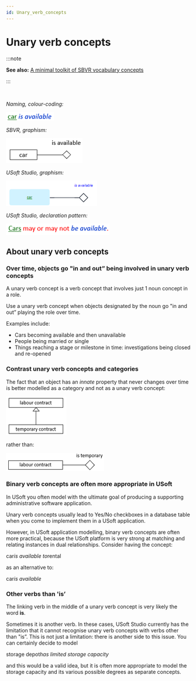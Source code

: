```yaml
---
id: Unary_verb_concepts
---
```


# Unary verb concepts


:::note

**See also:** [A minimal toolkit of SBVR vocabulary concepts](/docs/Business_rules/Vocabulary_concepts/A_minimal_toolkit_of_SBVR_vocabulary_concepts.md)

:::

 

*Naming, colour-coding:*

![](./assets/37ad7661-19f7-4391-b1b1-dadca3e14957.png)

*SBVR, graphism:*

![](./assets/d0f5d0f7-6a44-442f-a7b6-6ac378d1ad42.png)

*USoft Studio, graphism:*

![](./assets/1c280f8e-206e-4ba5-a5c1-3bd95c0413f1.png)

*USoft Studio, declaration pattern:*

![](./assets/b45b8030-712f-47f1-b679-a72aa00d3cd5.png)

## About unary verb concepts

### Over time, objects go "in and out” being involved in unary verb concepts

A unary verb concept is a verb concept that involves just 1 noun concept in a role.

Use a unary verb concept when objects designated by the noun go "in and out” playing the role over time.

Examples include:

- Cars becoming available and then unavailable
- People being married or single
- Things reaching a stage or milestone in time: investigations being closed and re-opened

### Contrast unary verb concepts and categories

The fact that an object has an *innate* property that never changes over time is better modelled as a category and not as a unary verb concept:

![](./assets/6f2248f8-4306-4984-b54e-568bdc8c3345.png)

rather than:

![](./assets/a9446c25-3e1e-4b07-8932-4fe6412a91cd.png)

### Binary verb concepts are often more appropriate in USoft

In USoft you often model with the ultimate goal of producing a supporting administrative software application.

Unary verb concepts usually lead to Yes/No checkboxes in a database table when you come to implement them in a USoft application.

However, in USoft application modelling, binary verb concepts are often more practical, because the USoft platform is very strong at matching and relating instances in dual relationships. Consider having the concept:

car*is available to*rental

as an alternative to:

car*is available*

### Other verbs than 'is’

The linking verb in the middle of a unary verb concept is very likely the word **is**.

Sometimes it is another verb. In these cases, USoft Studio currently has the limitation that it cannot recognise unary verb concepts with verbs other than "is”. This is not just a limitation: there is another side to this issue. You can certainly decide to model

storage depot*has limited storage capacity*

and this would be a valid idea, but it is often more appropriate to model the storage capacity and its various possible degrees as separate concepts.
